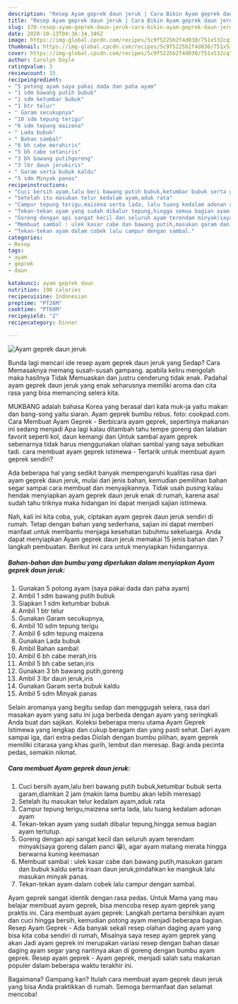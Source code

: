 ```yaml
---
description: "Resep Ayam geprek daun jeruk | Cara Bikin Ayam geprek daun jeruk Yang Sempurna"
title: "Resep Ayam geprek daun jeruk | Cara Bikin Ayam geprek daun jeruk Yang Sempurna"
slug: 170-resep-ayam-geprek-daun-jeruk-cara-bikin-ayam-geprek-daun-jeruk-yang-sempurna
date: 2020-10-13T04:36:34.346Z
image: https://img-global.cpcdn.com/recipes/5c9f5225b2f4d030/751x532cq70/ayam-geprek-daun-jeruk-foto-resep-utama.jpg
thumbnail: https://img-global.cpcdn.com/recipes/5c9f5225b2f4d030/751x532cq70/ayam-geprek-daun-jeruk-foto-resep-utama.jpg
cover: https://img-global.cpcdn.com/recipes/5c9f5225b2f4d030/751x532cq70/ayam-geprek-daun-jeruk-foto-resep-utama.jpg
author: Carolyn Doyle
ratingvalue: 3
reviewcount: 15
recipeingredient:
- "5 potong ayam saya pakai dada dan paha ayam"
- "1 sdm bawang putih bubuk"
- "1 sdm ketumbar bubuk"
- "1 btr telur"
- " Garam secukupnya"
- "10 sdm tepung terigu"
- "6 sdm tepung maizena"
- " Lada bubuk"
- " Bahan sambal"
- "6 bh cabe merahiris"
- "5 bh cabe setaniris"
- "3 bh bawang putihgoreng"
- "3 lbr daun jerukiris"
- " Garam serta bubuk kaldu"
- "5 sdm Minyak panas"
recipeinstructions:
- "Cuci bersih ayam,lalu beri bawang putih bubuk,ketumbar bubuk serta garam,diamkan 2 jam (makin lama bumbu akan lebih meresap)"
- "Setelah itu masukan telur kedalam ayam,aduk rata"
- "Campur tepung terigu,maizena serta lada, lalu tuang kedalam adonan ayam"
- "Tekan-tekan ayam yang sudah dibalur tepung,hingga semua bagian ayam tertutup."
- "Goreng dengan api sangat kecil dan seluruh ayam terendam minyak(saya goreng dalam panci 😁), agar ayam matang merata hingga berwarna kuning keemasan"
- "Membuat sambal : ulek kasar cabe dan bawang putih,masukan garam dan bubuk kaldu serta irisan daun jeruk,pindahkan ke mangkuk lalu masukan minyak panas."
- "Tekan-tekan ayam dalam cobek lalu campur dengan sambal."
categories:
- Resep
tags:
- ayam
- geprek
- daun

katakunci: ayam geprek daun 
nutrition: 198 calories
recipecuisine: Indonesian
preptime: "PT26M"
cooktime: "PT60M"
recipeyield: "2"
recipecategory: Dinner

---
```



![Ayam geprek daun jeruk](https://img-global.cpcdn.com/recipes/5c9f5225b2f4d030/751x532cq70/ayam-geprek-daun-jeruk-foto-resep-utama.jpg)

Bunda lagi mencari ide resep ayam geprek daun jeruk yang Sedap? Cara Memasaknya memang susah-susah gampang. apabila keliru mengolah maka hasilnya Tidak Memuaskan dan justru cenderung tidak enak. Padahal ayam geprek daun jeruk yang enak seharusnya memiliki aroma dan cita rasa yang bisa memancing selera kita.

MUKBANG adalah bahasa Korea yang berasal dari kata muk-ja yaitu makan dan bang-song yaitu siaran. Ayam geprek bumbu rebus. foto: cookpad.com. Cara Membuat Ayam Geprek - Berbicara ayam geprek, sepertinya makanan ini sedang menjadi Apa lagi kalau ditambah tahu tempe goreng dan lalaban favorit seperti kol, daun kemangi dan Untuk sambal ayam geprek sebenarnya tidak harus menggunakan olahan sambal yang saya sebutkan tadi. cara membuat ayam geprek istimewa - Tertarik untuk membuat ayam geprek sendiri?

Ada beberapa hal yang sedikit banyak mempengaruhi kualitas rasa dari ayam geprek daun jeruk, mulai dari jenis bahan, kemudian pemilihan bahan segar sampai cara membuat dan menyajikannya. Tidak usah pusing kalau hendak menyiapkan ayam geprek daun jeruk enak di rumah, karena asal sudah tahu triknya maka hidangan ini dapat menjadi sajian istimewa.


Nah, kali ini kita coba, yuk, ciptakan ayam geprek daun jeruk sendiri di rumah. Tetap dengan bahan yang sederhana, sajian ini dapat memberi manfaat untuk membantu menjaga kesehatan tubuhmu sekeluarga. Anda dapat menyiapkan Ayam geprek daun jeruk memakai 15 jenis bahan dan 7 langkah pembuatan. Berikut ini cara untuk menyiapkan hidangannya.

<!--inarticleads1-->

##### Bahan-bahan dan bumbu yang diperlukan dalam menyiapkan Ayam geprek daun jeruk:

1. Gunakan 5 potong ayam (saya pakai dada dan paha ayam)
1. Ambil 1 sdm bawang putih bubuk
1. Siapkan 1 sdm ketumbar bubuk
1. Ambil 1 btr telur
1. Gunakan  Garam secukupnya,
1. Ambil 10 sdm tepung terigu
1. Ambil 6 sdm tepung maizena
1. Gunakan  Lada bubuk
1. Ambil  Bahan sambal:
1. Ambil 6 bh cabe merah,iris
1. Ambil 5 bh cabe setan,iris
1. Gunakan 3 bh bawang putih,goreng
1. Ambil 3 lbr daun jeruk,iris
1. Gunakan  Garam serta bubuk kaldu
1. Ambil 5 sdm Minyak panas


Selain aromanya yang begitu sedap dan menggugah selera, rasa dari masakan ayam yang satu ini juga berbeda dengan ayam yang seringkali Anda buat dan sajikan. Koleksi beberapa menu utama Ayam Geprek Istimewa yang lengkap dan cukup beragam dan yang pasti sehat. Dari ayam sampai iga, dari extra pedas Diolah dengan bumbu pilihan, ayam geprek memiliki citarasa yang khas gurih, lembut dan meresap. Bagi anda pecinta pedas, semakin nikmat. 

<!--inarticleads2-->

##### Cara membuat Ayam geprek daun jeruk:

1. Cuci bersih ayam,lalu beri bawang putih bubuk,ketumbar bubuk serta garam,diamkan 2 jam (makin lama bumbu akan lebih meresap)
1. Setelah itu masukan telur kedalam ayam,aduk rata
1. Campur tepung terigu,maizena serta lada, lalu tuang kedalam adonan ayam
1. Tekan-tekan ayam yang sudah dibalur tepung,hingga semua bagian ayam tertutup.
1. Goreng dengan api sangat kecil dan seluruh ayam terendam minyak(saya goreng dalam panci 😁), agar ayam matang merata hingga berwarna kuning keemasan
1. Membuat sambal : ulek kasar cabe dan bawang putih,masukan garam dan bubuk kaldu serta irisan daun jeruk,pindahkan ke mangkuk lalu masukan minyak panas.
1. Tekan-tekan ayam dalam cobek lalu campur dengan sambal.


Ayam geprek sangat identik dengan rasa pedas. Untuk Mama yang mau belajar membuat ayam geprek, bisa mencoba resep ayam geprek yang praktis ini. Cara membuat ayam geprek: Langkah pertama bersihkan ayam dan cuci hingga bersih, kemudian potong ayam menjadi beberapa bagian. Resep Ayam Geprek - Ada banyak sekali resep olahan daging ayam yang bisa kita coba sendiri di rumah, Misalnya saya resep ayam geprek yang akan Jadi ayam geprek ini merupakan variasi resep dengan bahan dasar daging ayam segar yang nantinya akan di goreng dengan bumbu ayam geprek. Resep ayam geprek - Ayam geprek, menjadi salah satu makanan populer dalam beberapa waktu terakhir ini. 

Bagaimana? Gampang kan? Itulah cara membuat ayam geprek daun jeruk yang bisa Anda praktikkan di rumah. Semoga bermanfaat dan selamat mencoba!
